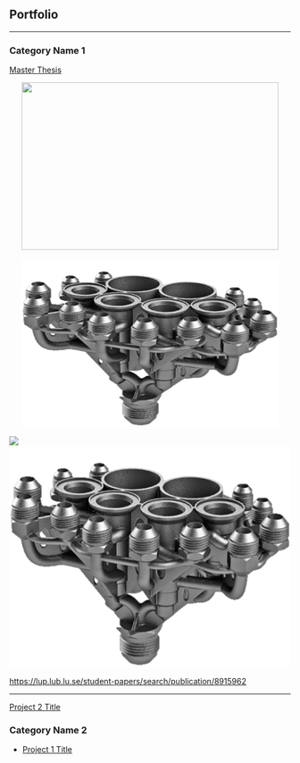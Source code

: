 ## Portfolio

---

### Category Name 1 

[Master Thesis](/sample_page)
<p align="center">
  <img width="460" height="300" src="images/printer_enclosure.jpg?raw=true">
</p>
<p align="center">
  <img width="460" height="300" src="images/manifold_single_transparent.png">
</p>
<img src="images/printer_enclosure.jpg?raw=true"/>
<img src="images/manifold_single_transparent.png"/>

https://lup.lub.lu.se/student-papers/search/publication/8915962

---
[Project 2 Title](/pdf/sample_presentation.pdf)

### Category Name 2

- [Project 1 Title](http://example.com/)
